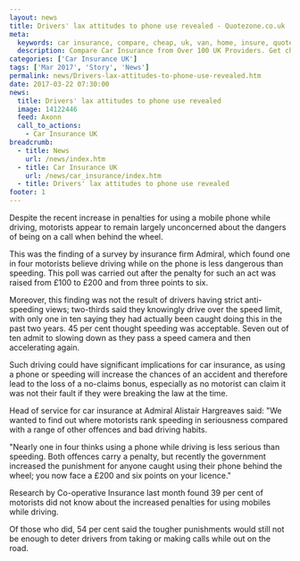 ```yaml
---
layout: news
title: Drivers' lax attitudes to phone use revealed - Quotezone.co.uk
meta:
  keywords: car insurance, compare, cheap, uk, van, home, insure, quotes, online, comparison, bike, loans, life
  description: Compare Car Insurance from Over 100 UK Providers. Get cheap quotes online now using our fast, free, secure comparison site
categories: ['Car Insurance UK']
tags: ['Mar 2017', 'Story', 'News']
permalink: news/Drivers-lax-attitudes-to-phone-use-revealed.htm
date: 2017-03-22 07:30:00
news:
  title: Drivers' lax attitudes to phone use revealed
  image: 14122446
  feed: Axonn
  call_to_actions:
    - Car Insurance UK
breadcrumb:
  - title: News
    url: /news/index.htm
  - title: Car Insurance UK
    url: /news/car_insurance/index.htm
  - title: Drivers' lax attitudes to phone use revealed
footer: 1
---
```


Despite the recent increase in penalties for using a mobile phone while driving, motorists appear to remain largely unconcerned about the dangers of being on a call when behind the wheel.

This was the finding of a survey by insurance firm Admiral, which found one in four motorists believe driving while on the phone is less dangerous than speeding. This poll was carried out after the penalty for such an act was raised from &pound;100 to &pound;200 and from three points to six.

Moreover, this finding was not the result of drivers having strict anti-speeding views; two-thirds said they knowingly drive over the speed limit, with only one in ten saying they had actually been caught doing this in the past two years. 45 per cent thought speeding was acceptable. Seven out of ten admit to slowing down as they pass a speed camera and then accelerating again.

Such driving could have significant implications for car insurance, as using a phone or speeding will increase the chances of an accident and therefore lead to the loss of a no-claims bonus, especially as no motorist can claim it was not their fault if they were breaking the law at the time.

Head of service for car insurance at Admiral Alistair Hargreaves said: &quot;We wanted to find out where motorists rank speeding in seriousness compared with a range of other offences and bad driving habits.

&quot;Nearly one in four thinks using a phone while driving is less serious than speeding. Both offences carry a penalty, but recently the government increased the punishment for anyone caught using their phone behind the wheel; you now face a &pound;200 and six points on your licence.&quot;

Research by Co-operative Insurance last month found 39 per cent of motorists did not know about the increased penalties for using mobiles while driving.

Of those who did, 54 per cent said the tougher punishments would still not be enough to deter drivers from taking or making calls while out on the road.
